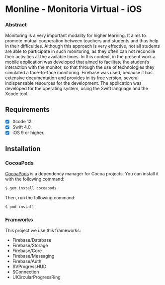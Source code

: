 # Monline - Monitoria Virtual - iOS

### Abstract
<p>
Monitoring is a very important modality for higher learning. It aims to promote mutual
cooperation between teachers and students and thus help in their difficulties. Although
this approach is very effective, not all students are able to participate in such monitoring,
as they often can not reconcile their activities at the available times. In this context, in
the present work a mobile application was developed that aimed to facilitate the student’s
interaction with the monitor, so that through the use of technologies they simulated a
face-to-face monitoring. 
Firebase was used, because it has extensive documentation and provides in its free version,
several indispensable resources for the development. The application was developed for
the operating system, using the Swift language and the Xcode tool.
</p>

## Requirements
- [x] Xcode 12.
- [x] Swift 4.0.
- [x] iOS 9 or higher.

## Installation
### CocoaPods

[CocoaPods](http://cocoapods.org) is a dependency manager for Cocoa projects. You can install it with the following command:

```bash
$ gem install cocoapods
```

Then, run the following command:

```bash
$ pod install
```

### Framworks 
This project we use this frameworks:
<ul>
  <li>Firebase/Database</li>
  <li>Firebase/Storage</li>
  <li>Firebase/Core</li>
  <li>Firebase/Messaging</li>
  <li>Firebase/Auth</li>
  <li>SVProgressHUD</li>
  <li>SConnection</li>
  <li>UICircularProgressRing</li>
</ul>


